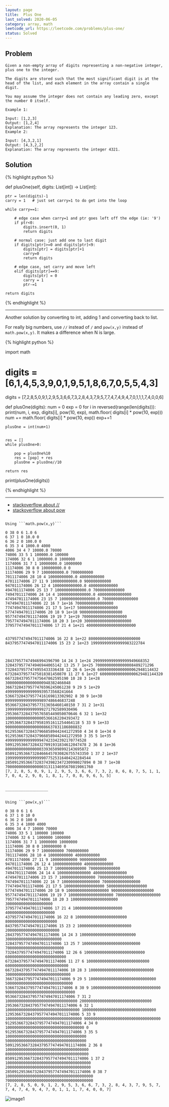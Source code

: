 ```yaml
---
layout: page
title:  Plus One
last_solved: 2020-06-05
category: array, math
leetcode_url: https://leetcode.com/problems/plus-one/
status: Solved
---
```


Problem
-------

```
Given a non-empty array of digits representing a non-negative integer, plus one to the integer.

The digits are stored such that the most significant digit is at the head of the list, and each element in the array contain a single digit.

You may assume the integer does not contain any leading zero, except the number 0 itself.

Example 1:

Input: [1,2,3]
Output: [1,2,4]
Explanation: The array represents the integer 123.
Example 2:

Input: [4,3,2,1]
Output: [4,3,2,2]
Explanation: The array represents the integer 4321.

```

Solution
----------

{% highlight python %}

def plusOne(self, digits: List[int]) -> List[int]:
    
    ptr = len(digits)-1
    carry = 1   # just set carry=1 to do get into the loop

    while carry==1:

        # edge case when carry=1 and ptr goes left off the edge (ie: '9')
        if ptr<0:
            digits.insert(0, 1)
            return digits

        # normal case: just add one to last digit
        if digits[ptr]>=0 and digits[ptr]<9:
            digits[ptr] = digits[ptr]+1
            carry=0
            return digits

        # edge case, set carry and move left
        elif digits[ptr]==9:
            digits[ptr] = 0
            carry = 1
            ptr-=1

    return digits

{% endhighlight %}

________________

Another solution by converting to int, adding 1 and converting back to list.


For really big numbers, use ```//``` instead of ```/``` and ```pow(x,y)``` instead of ```math.pow(x,y)```.
It makes a difference when N is large.

{% highlight python %}

import math

# digits = [6,1,4,5,3,9,0,1,9,5,1,8,6,7,0,5,5,4,3]
digits = [7,2,8,5,0,9,1,2,9,5,3,6,6,7,3,2,8,4,3,7,9,5,7,7,4,7,4,9,4,7,0,1,1,1,7,4,0,0,6]

def plusOne(digits):
    num = 0
    exp = 0
    for i in reversed(range(len(digits))):
        print(num, i, exp, digits[i], pow(10, exp), math.floor( digits[i] * pow(10, exp)))
        num += math.floor( digits[i] * pow(10, exp))
        exp+=1
    

    plusOne = int(num+1)
    
    
    res = []
    while plusOne>0:
        
        pop = plusOne%10
        res = [pop] + res
        plusOne = plusOne//10
        
    return res


print(plusOne(digits))

{% endhighlight %}

__________________


- [stackoverflow about //](https://stackoverflow.com/questions/27946595/how-to-manage-division-of-huge-numbers-in-python)
- [stackoverflow about pow](https://stackoverflow.com/questions/10282674/difference-between-the-built-in-pow-and-math-pow-for-floats-in-python)

```

Using ```math.pow(x,y)```

0 38 0 6 1.0 6
6 37 1 0 10.0 0
6 36 2 0 100.0 0
6 35 3 4 1000.0 4000
4006 34 4 7 10000.0 70000
74006 33 5 1 100000.0 100000
174006 32 6 1 1000000.0 1000000
1174006 31 7 1 10000000.0 10000000
11174006 30 8 0 100000000.0 0
11174006 29 9 7 1000000000.0 7000000000
7011174006 28 10 4 10000000000.0 40000000000
47011174006 27 11 9 100000000000.0 900000000000
947011174006 26 12 4 1000000000000.0 4000000000000
4947011174006 25 13 7 10000000000000.0 70000000000000
74947011174006 24 14 4 100000000000000.0 400000000000000
474947011174006 23 15 7 1000000000000000.0 7000000000000000
7474947011174006 22 16 7 1e+16 70000000000000000
77474947011174006 21 17 5 1e+17 500000000000000000
577474947011174006 20 18 9 1e+18 9000000000000000000
9577474947011174006 19 19 7 1e+19 70000000000000000000
79577474947011174006 18 20 3 1e+20 300000000000000000000
379577474947011174006 17 21 4 1e+21 4000000000000000000000


4379577474947011174006 16 22 8 1e+22 80000000000000000000000
84379577474947011174006 15 23 2 1e+23 199999999999999983222784



284379577474946994396790 14 24 3 1e+24 2999999999999999949668352
3284379577474946944065142 13 25 7 1e+25 70000000000000008489271296
73284379577474955433336438 12 26 6 1e+26 600000000000000062948114432
673284379577475018381450870 11 27 6 1e+27 6000000000000000629481144320
6673284379577475647862595190 10 28 3 1e+28 30000000000000000948382466048
36673284379577476596245061238 9 29 5 1e+29 499999999999999939573568241664
536673284379577416169813302902 8 30 9 1e+30 8999999999999999897486646837248
9536673284379577313656460140150 7 31 2 1e+31 19999999999999999271792589930496
29536673284379576585449050070646 6 32 1 1e+32 100000000000000005366162204393472
129536673284379581951611254464118 5 33 9 1e+33 9000000000000000086637831186808832
9129536673284379668589442441272950 4 34 0 1e+34 0
9129536673284379668589442441272950 3 35 5 1e+35 499999999999999947423342392170774528
509129536673284327091931834612047478 2 36 8 1e+36 8000000000000000339365098992143695872
8509129536673284666457030826755743350 1 37 2 1e+37 19999999999999999077525316404242284544
28509129536673283743982347230998027894 0 38 7 1e+38 700000000000000003131134695670819061760
[7, 2, 8, 5, 0, 9, 1, 2, 9, 5, 3, 6, 6, 7, 3, 2, 8, 6, 8, 7, 5, 1, 1, 7, 0, 4, 2, 9, 0, 1, 8, 1, 7, 0, 8, 9, 6, 5, 5]


___________________


Using ```pow(x,y)```

0 38 0 6 1 6
6 37 1 0 10 0
6 36 2 0 100 0
6 35 3 4 1000 4000
4006 34 4 7 10000 70000
74006 33 5 1 100000 100000
174006 32 6 1 1000000 1000000
1174006 31 7 1 10000000 10000000
11174006 30 8 0 100000000 0
11174006 29 9 7 1000000000 7000000000
7011174006 28 10 4 10000000000 40000000000
47011174006 27 11 9 100000000000 900000000000
947011174006 26 12 4 1000000000000 4000000000000
4947011174006 25 13 7 10000000000000 70000000000000
74947011174006 24 14 4 100000000000000 400000000000000
474947011174006 23 15 7 1000000000000000 7000000000000000
7474947011174006 22 16 7 10000000000000000 70000000000000000
77474947011174006 21 17 5 100000000000000000 500000000000000000
577474947011174006 20 18 9 1000000000000000000 9000000000000000000
9577474947011174006 19 19 7 10000000000000000000 70000000000000000000
79577474947011174006 18 20 3 100000000000000000000 300000000000000000000
379577474947011174006 17 21 4 1000000000000000000000 4000000000000000000000
4379577474947011174006 16 22 8 10000000000000000000000 80000000000000000000000
84379577474947011174006 15 23 2 100000000000000000000000 200000000000000000000000
284379577474947011174006 14 24 3 1000000000000000000000000 3000000000000000000000000
3284379577474947011174006 13 25 7 10000000000000000000000000 70000000000000000000000000
73284379577474947011174006 12 26 6 100000000000000000000000000 600000000000000000000000000
673284379577474947011174006 11 27 6 1000000000000000000000000000 6000000000000000000000000000
6673284379577474947011174006 10 28 3 10000000000000000000000000000 30000000000000000000000000000
36673284379577474947011174006 9 29 5 100000000000000000000000000000 500000000000000000000000000000
536673284379577474947011174006 8 30 9 1000000000000000000000000000000 9000000000000000000000000000000
9536673284379577474947011174006 7 31 2 10000000000000000000000000000000 20000000000000000000000000000000
29536673284379577474947011174006 6 32 1 100000000000000000000000000000000 100000000000000000000000000000000
129536673284379577474947011174006 5 33 9 1000000000000000000000000000000000 9000000000000000000000000000000000
9129536673284379577474947011174006 4 34 0 10000000000000000000000000000000000 0
9129536673284379577474947011174006 3 35 5 100000000000000000000000000000000000 500000000000000000000000000000000000
509129536673284379577474947011174006 2 36 8 1000000000000000000000000000000000000 8000000000000000000000000000000000000
8509129536673284379577474947011174006 1 37 2 10000000000000000000000000000000000000 20000000000000000000000000000000000000
28509129536673284379577474947011174006 0 38 7 100000000000000000000000000000000000000 700000000000000000000000000000000000000
[7, 2, 8, 5, 0, 9, 1, 2, 9, 5, 3, 6, 6, 7, 3, 2, 8, 4, 3, 7, 9, 5, 7, 7, 4, 7, 4, 9, 4, 7, 0, 1, 1, 1, 7, 4, 0, 0, 7]

```

![image1]()